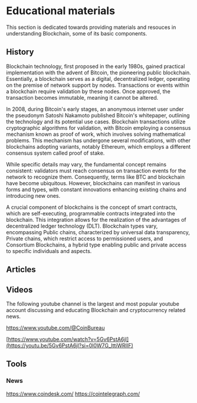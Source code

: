 # Educational materials

This section is dedicated towards providing materials and resouces in understanding Blockchain, some of its basic components.

## History


Blockchain technology, first proposed in the early 1980s, gained practical implementation with the advent of Bitcoin, the pioneering public blockchain. Essentially, a blockchain serves as a digital, decentralized ledger, operating on the premise of network support by nodes. Transactions or events within a blockchain require validation by these nodes. Once approved, the transaction becomes immutable, meaning it cannot be altered.

In 2008, during Bitcoin's early stages, an anonymous internet user under the pseudonym Satoshi Nakamoto published Bitcoin's whitepaper, outlining the technology and its potential use cases. Blockchain transactions utilize cryptographic algorithms for validation, with Bitcoin employing a consensus mechanism known as proof of work, which involves solving mathematical problems. This mechanism has undergone several modifications, with other blockchains adopting variants, notably Ethereum, which employs a different consensus system called proof of stake.

While specific details may vary, the fundamental concept remains consistent: validators must reach consensus on transaction events for the network to recognize them. Consequently, terms like BTC and blockchain have become ubiquitous. However, blockchains can manifest in various forms and types, with constant innovations enhancing existing chains and introducing new ones.

A crucial component of blockchains is the concept of smart contracts, which are self-executing, programmable contracts integrated into the blockchain. This integration allows for the realization of the advantages of decentralized ledger technology (DLT). Blockchain types vary, encompassing Public chains, characterized by universal data transparency, Private chains, which restrict access to permissioned users, and Consortium Blockchains, a hybrid type enabling public and private access to specific individuals and aspects.


## Articles



## Videos
The following youtube channel is the largest and most popular youtube account discussing and educating Blockchain and cryptocurrency related news.

https://www.youtube.com/@CoinBureau

[https://www.youtube.com/watch?v=5Gv6PstA6jI](https://youtu.be/5Gv6PstA6jI?si=0l0W7G_lttiWRIIF)

## Tools


### News
https://www.coindesk.com/
https://cointelegraph.com/
